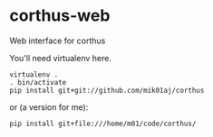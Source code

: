 corthus-web
===========

Web interface for corthus

You'll need virtualenv here.

    virtualenv .
    . bin/activate
    pip install git+git://github.com/mik01aj/corthus
    
or (a version for me):
    
    pip install git+file:///home/m01/code/corthus/

